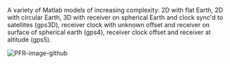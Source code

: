A variety of Matlab models of increasing complexity: 2D with flat Earth, 2D with circular Earth, 3D with receiver on spherical Earth and clock sync'd to satellites (gps3D), receiver clock with unknown offset and receiver on surface of spherical earth (gps4), receiver clock offset and receiver at altitude (gps5).

![PFR-image-github](http://reactorlab.net/graphics/github_media/GPS-simplified.png) 
